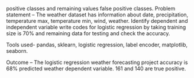 positive classes and remaining values false positive classes. Problem statement – The weather dataset has information about date, precipitation, temperature max, temperature min, wind, weather. Identify dependent and independent variable write codes for logistic regression by taking training size is 70% and remaining data for testing and check the accuracy.



Tools used- pandas, sklearn, logistic regression, label encoder, matplotlib, seaborn.



Outcome – The logistic regression weather forecasting project accuracy is 68% predicted weather dependent variable. 161 and 140 are true positive.
